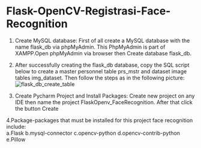 # Flask-OpenCV-Registrasi-Face-Recognition
1. Create MySQL database:  First of all create a MySQL database with the name flask_db via phpMyAdmin. This PhpMyAdmin is part of XAMPP.Open phpMyAdmin via browser then Create database flask_db.

2. After successfully creating the flask_db database, copy the SQL script below to create a master personnel table prs_mstr and dataset image tables img_dataset. Then follow the steps as in the following picture:![flask_db_create_table](https://github.com/md-irfan-hasan-fahim/Flask-OpenCV-Registrasi-Face-Recognition/assets/81842071/88d11aaa-3457-402c-b477-89a7b4e6346e)

3. Create Pycharm Project and Install Packages:   Create new project on any IDE then name the project FlaskOpenv_FaceRecognition. After that click the button Create

4.Package-packages that must be installed for this project face recognition include:<br>
a.Flask
b.mysql-connector
c.opencv-python
d.opencv-contrib-python
e.Pillow


